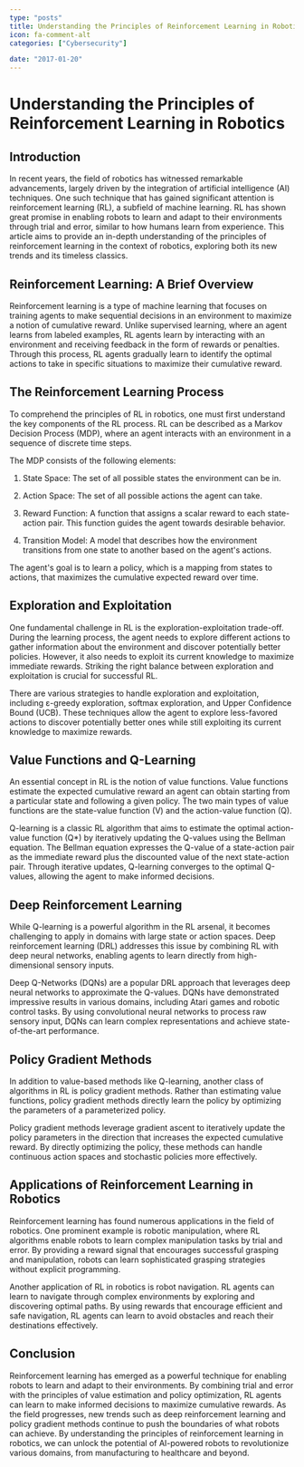 ```yaml
---
type: "posts"
title: Understanding the Principles of Reinforcement Learning in Robotics
icon: fa-comment-alt
categories: ["Cybersecurity"]

date: "2017-01-20"
---
```




# Understanding the Principles of Reinforcement Learning in Robotics

## Introduction

In recent years, the field of robotics has witnessed remarkable advancements, largely driven by the integration of artificial intelligence (AI) techniques. One such technique that has gained significant attention is reinforcement learning (RL), a subfield of machine learning. RL has shown great promise in enabling robots to learn and adapt to their environments through trial and error, similar to how humans learn from experience. This article aims to provide an in-depth understanding of the principles of reinforcement learning in the context of robotics, exploring both its new trends and its timeless classics.

## Reinforcement Learning: A Brief Overview

Reinforcement learning is a type of machine learning that focuses on training agents to make sequential decisions in an environment to maximize a notion of cumulative reward. Unlike supervised learning, where an agent learns from labeled examples, RL agents learn by interacting with an environment and receiving feedback in the form of rewards or penalties. Through this process, RL agents gradually learn to identify the optimal actions to take in specific situations to maximize their cumulative reward.

## The Reinforcement Learning Process

To comprehend the principles of RL in robotics, one must first understand the key components of the RL process. RL can be described as a Markov Decision Process (MDP), where an agent interacts with an environment in a sequence of discrete time steps.

The MDP consists of the following elements:

1. State Space: The set of all possible states the environment can be in.

2. Action Space: The set of all possible actions the agent can take.

3. Reward Function: A function that assigns a scalar reward to each state-action pair. This function guides the agent towards desirable behavior.

4. Transition Model: A model that describes how the environment transitions from one state to another based on the agent's actions.

The agent's goal is to learn a policy, which is a mapping from states to actions, that maximizes the cumulative expected reward over time.

## Exploration and Exploitation

One fundamental challenge in RL is the exploration-exploitation trade-off. During the learning process, the agent needs to explore different actions to gather information about the environment and discover potentially better policies. However, it also needs to exploit its current knowledge to maximize immediate rewards. Striking the right balance between exploration and exploitation is crucial for successful RL.

There are various strategies to handle exploration and exploitation, including ε-greedy exploration, softmax exploration, and Upper Confidence Bound (UCB). These techniques allow the agent to explore less-favored actions to discover potentially better ones while still exploiting its current knowledge to maximize rewards.

## Value Functions and Q-Learning

An essential concept in RL is the notion of value functions. Value functions estimate the expected cumulative reward an agent can obtain starting from a particular state and following a given policy. The two main types of value functions are the state-value function (V) and the action-value function (Q).

Q-learning is a classic RL algorithm that aims to estimate the optimal action-value function (Q*) by iteratively updating the Q-values using the Bellman equation. The Bellman equation expresses the Q-value of a state-action pair as the immediate reward plus the discounted value of the next state-action pair. Through iterative updates, Q-learning converges to the optimal Q-values, allowing the agent to make informed decisions.

## Deep Reinforcement Learning

While Q-learning is a powerful algorithm in the RL arsenal, it becomes challenging to apply in domains with large state or action spaces. Deep reinforcement learning (DRL) addresses this issue by combining RL with deep neural networks, enabling agents to learn directly from high-dimensional sensory inputs.

Deep Q-Networks (DQNs) are a popular DRL approach that leverages deep neural networks to approximate the Q-values. DQNs have demonstrated impressive results in various domains, including Atari games and robotic control tasks. By using convolutional neural networks to process raw sensory input, DQNs can learn complex representations and achieve state-of-the-art performance.

## Policy Gradient Methods

In addition to value-based methods like Q-learning, another class of algorithms in RL is policy gradient methods. Rather than estimating value functions, policy gradient methods directly learn the policy by optimizing the parameters of a parameterized policy.

Policy gradient methods leverage gradient ascent to iteratively update the policy parameters in the direction that increases the expected cumulative reward. By directly optimizing the policy, these methods can handle continuous action spaces and stochastic policies more effectively.

## Applications of Reinforcement Learning in Robotics

Reinforcement learning has found numerous applications in the field of robotics. One prominent example is robotic manipulation, where RL algorithms enable robots to learn complex manipulation tasks by trial and error. By providing a reward signal that encourages successful grasping and manipulation, robots can learn sophisticated grasping strategies without explicit programming.

Another application of RL in robotics is robot navigation. RL agents can learn to navigate through complex environments by exploring and discovering optimal paths. By using rewards that encourage efficient and safe navigation, RL agents can learn to avoid obstacles and reach their destinations effectively.

## Conclusion

Reinforcement learning has emerged as a powerful technique for enabling robots to learn and adapt to their environments. By combining trial and error with the principles of value estimation and policy optimization, RL agents can learn to make informed decisions to maximize cumulative rewards. As the field progresses, new trends such as deep reinforcement learning and policy gradient methods continue to push the boundaries of what robots can achieve. By understanding the principles of reinforcement learning in robotics, we can unlock the potential of AI-powered robots to revolutionize various domains, from manufacturing to healthcare and beyond.